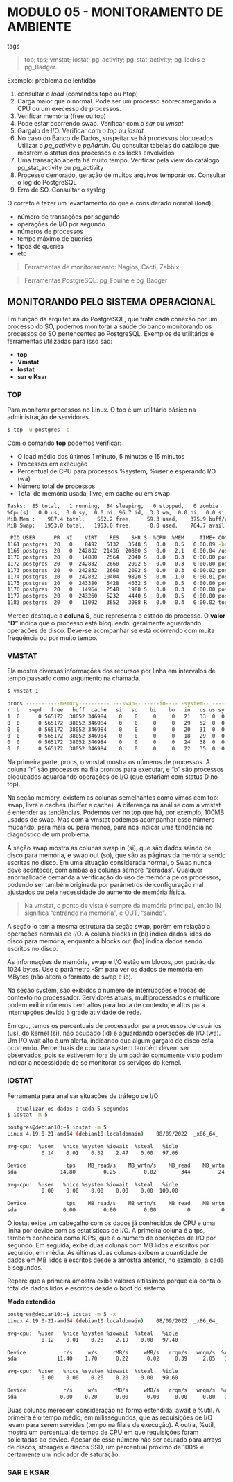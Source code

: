 # MODULO 05 - MONITORAMENTO DE AMBIENTE

tags
> top; tps; vmstat; iostat; pg_activity; pg_stat_activity; pg_locks e pg_Badger.

Exemplo: problema de lentidão

1. consultar o _load_ (comandos topo ou htop)
2. Carga maior que o normal. Pode ser um processo sobrecarregando a CPU ou um execesso de processos.
3. Verificar memória (free ou top)
4. Pode estar ocorrendo swap. Verificar com o _sar_ ou _vmsat_
5. Gargalo de I/O. Verificar com o _top_ ou _iostat_
6. No caso do Banco de Dados, suspeitar se há processos bloqueados. Utilizar o _pg_activity_ e _pgAdmin_.
Ou consultar tabelas do catálogo que mostrem o status dos processos e os locks envolvidos
7. Uma transação aberta há muito tempo. Verificar pela view do catálogo pg_stat_activity ou pg_activity
8. Processo demorado, geração de muitos arquivos temporários. Consultar o log do PostgreSQL
9. Erro de SO. Consultar o syslog

O correto é fazer um levantamento do que é considerado normal (load):
- número de transações por segundo
- operações de I/O por segundo
- números de processos
- tempo máximo de queries
- tipos de queries
- etc

> Ferramentas de monitoramento: Nagios, Cacti, Zabbix

> Ferramentas PostgreSQL: pg_Fouine e pg_Badger

## MONITORANDO PELO SISTEMA OPERACIONAL

Em função da arquitetura do PostgreSQL, que trata cada conexão por um processo do SO, podemos monitorar a saúde do banco  monitorando os processos do SO pertencentes ao PostgreSQL. 
Exemplos de utilitários e ferramentas utilizadas para isso são:
- __top__
- __Vmstat__
- __Iostat__
- __sar e Ksar__

### TOP

Para monitorar processos no Linux. O top é um utilitário básico na administração de servidores

~~~bash
$ top -u postgres -c
~~~

Com o comando __top__ podemos verificar:
- O load médio dos últimos 1 minuto, 5 minutos e 15 minutos
- Processos em execução
- Percentual de CPU para processos %system, %user e esperando I/O (wa)
- Número total de processos
- Total de memória usada, livre, em cache ou em swap

~~~bash
Tasks:  85 total,   1 running,  84 sleeping,   0 stopped,   0 zombie
%Cpu(s):  0.0 us,  0.0 sy,  0.0 ni, 96.7 id,  3.3 wa,  0.0 hi,  0.0 si,  0.0 st
MiB Mem :    987.4 total,    552.2 free,     59.3 used,    375.9 buff/cache
MiB Swap:   1953.0 total,   1953.0 free,      0.0 used.    764.7 avail Mem 

 PID USER      PR  NI    VIRT    RES    SHR S  %CPU  %MEM     TIME+ COMMAND
1161 postgres  20   0    8492   5132   3548 S   0.0   0.5   0:00.09 -bash
1169 postgres  20   0  242832  21436  20880 S   0.0   2.1   0:00.04 /usr/local/pgsql/bin/postgres
1170 postgres  20   0   14880   2564   2040 S   0.0   0.3   0:00.00 postgres: logger
1172 postgres  20   0  242832   2660   2092 S   0.0   0.3   0:00.00 postgres: checkpointer
1173 postgres  20   0  242832   2660   2092 S   0.0   0.3   0:00.02 postgres: background writer
1174 postgres  20   0  242832  10404   9820 S   0.0   1.0   0:00.01 postgres: walwriter
1175 postgres  20   0  243380   5428   4632 S   0.0   0.5   0:00.00 postgres: autovacuum launcher
1176 postgres  20   0   14964   2548   1980 S   0.0   0.3   0:00.00 postgres: stats collector
1177 postgres  20   0  243260   5232   4440 S   0.0   0.5   0:00.00 postgres: logical replication launcher
1183 postgres  20   0   11092   3652   3088 R   0.0   0.4   0:00.02 top -u postgres -c
~~~

Merece destaque a __coluna S__, que representa o estado do processo. O __valor “D”__ indica que o processo está bloqueado, geralmente aguardando operações de disco. Deve-se acompanhar se está ocorrendo com muita frequência ou por muito tempo.

### VMSTAT

Ela mostra diversas informações dos recursos por linha em intervalos de tempo passado como argumento na chamada.

~~~bash
$ vmstat 1

procs -----------memory---------- ---swap-- -----io---- -system-- ------cpu-----
r  b   swpd   free   buff  cache   si   so    bi    bo   in   cs us sy id wa st
1  0      0 565172  38052 346984    0    0     0     0   21   33  0  0 100  0  0
0  0      0 565172  38052 346984    0    0     0     0   29   52  0  0 100  0  0
0  0      0 565172  38052 346984    0    0     0     0   20   31  0  0 100  0  0
0  0      0 565172  38052 346984    0    0     0     0   18   29  0  0 100  0  0
0  0      0 565172  38052 346984    0    0     0     0   24   38  0  0 100  0  0
0  0      0 565172  38052 346984    0    0     0     0   22   35  0  0 100  0  0
~~~

Na primeira parte, procs, o vmstat mostra os números de processos. A coluna “r” são processos na fila prontos para executar, e “b” são processos bloqueados aguardando operações de I/O (que estariam com status D no top).

Na seção memory, existem as colunas semelhantes como vimos com top: swap, livre e caches (buffer e cache). A diferença na análise com a vmstat é entender as tendências. Podemos ver no top que há, por exemplo, 100MB usados de swap. Mas com a vmstat podemos acompanhar esse número mudando, para mais ou para menos, para nos indicar uma tendência no diagnóstico de um problema.

A seção swap mostra as colunas swap in (si), que são dados saindo de disco para memória, e swap out (so), que são as páginas da memória sendo escritas no disco. Em uma situação considerada normal, o Swap nunca deve acontecer, com ambas as colunas sempre “zeradas”. Qualquer anormalidade demanda a verificação do uso de memória pelos processos, podendo ser também originada por parâmetros de configuração mal ajustados ou pela necessidade do aumento de memória física.

> Na vmstat, o ponto de vista é sempre da memória principal, então IN significa “entrando na memória”, e OUT, “saindo”.

A seção io tem a mesma estrutura da seção swap, porém em relação a operações normais de I/O. A coluna blocks in (bi) indica dados lidos do disco para memória, enquanto a blocks out (bo) indica dados sendo escritos no disco.

As informações de memória, swap e I/O estão em blocos, por padrão de 1024 bytes. Use o parâmetro -Sm para ver os dados de memória em MBytes (não altera o formato de swap e io).

Na seção system, são exibidos o número de interrupções e trocas de contexto no processador. Servidores atuais, multiprocessados e multicore podem exibir números bem altos para troca de contexto; e altos para interrupções devido à grade atividade de rede.

Em cpu, temos os percentuais de processador para processos de usuários (us), do kernel (si), não ocupado (id) e aguardando operações de I/O (wa). Um I/O wait alto é um alerta, indicando que algum gargalo de disco está ocorrendo. Percentuais de cpu para system também devem ser observados, pois se estiverem fora de um padrão comumente visto podem indicar a necessidade de se monitorar os serviços do kernel.

### IOSTAT

Ferramenta para analisar situações de tráfego de I/O

~~~bash
-- atualizar os dados a cada 5 segundos
$ iostat -m 5

postgres@debian10:~$ iostat -m 5
Linux 4.19.0-21-amd64 (debian10.localdomain) 	08/09/2022 	_x86_64_	(1 CPU)

avg-cpu:  %user   %nice %system %iowait  %steal   %idle
           0.14    0.01    0.32    2.47    0.00   97.06

Device             tps    MB_read/s    MB_wrtn/s    MB_read    MB_wrtn
sda              14.80         0.25         0.02        344         24

avg-cpu:  %user   %nice %system %iowait  %steal   %idle
           0.00    0.00    0.00    0.00    0.00  100.00

Device             tps    MB_read/s    MB_wrtn/s    MB_read    MB_wrtn
sda               0.00         0.00         0.00          0          0
~~~

O iostat exibe um cabeçalho com os dados já conhecidos de CPU e uma linha por device com as estatísticas de I/O. A primeira coluna é a tps, também conhecida como IOPS, que é o número de operações de I/O por segundo. Em seguida, exibe duas colunas com MB lidos e escritos por segundo, em média. As últimas duas colunas exibem a quantidade de dados em MB lidos e escritos desde a amostra anterior, no exemplo, a cada 5 segundos.

Repare que a primeira amostra exibe valores altíssimos porque ela conta o total de dados lidos e escritos desde o boot do sistema.

__Modo extendido__

~~~bash
postgres@debian10:~$ iostat -m 5 -x
Linux 4.19.0-21-amd64 (debian10.localdomain) 	08/09/2022 	_x86_64_	(1 CPU)

avg-cpu:  %user   %nice %system %iowait  %steal   %idle
           0.12    0.01    0.28    2.19    0.00   97.40

Device            r/s     w/s     rMB/s     wMB/s   rrqm/s   wrqm/s  %rrqm  %wrqm r_await w_await aqu-sz rareq-sz wareq-sz  vctm  %util 
sda             11.40    1.70      0.22      0.02     0.39     2.05   3.31  54.72   11.41    1.64   0.13    19.47     9.46   2.05   2.69

avg-cpu:  %user   %nice %system %iowait  %steal   %idle
           0.00    0.00    0.20    0.20    0.00   99.60

Device            r/s     w/s     rMB/s     wMB/s   rrqm/s   wrqm/s  %rrqm  %wrqm r_await w_await aqu-sz rareq-sz wareq-sz  svctm  %util
sda              0.00    0.20      0.00      0.00     0.00     0.00   0.00   0.00    0.00    2.00   0.00     0.00     4.00   0.00   0.00
~~~

Duas colunas merecem consideração na forma estendida: await e %util. A primeira é o tempo médio, em milissegundos, que as requisições de I/O levam para serem servidas (tempo na fila e de execução). A outra, %util, mostra um percentual de tempo de CPU em que requisições foram solicitadas ao device. Apesar de esse número não ser acurado para arrays de discos, storages e discos SSD, um percentual próximo de 100% é certamente um indicador de saturação.

### SAR E KSAR
